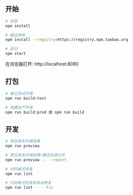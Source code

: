 
## 开始

```bash
# 安装
npm install

# 建议使用
npm install --registry=https://registry.npm.taobao.org

# 启动
npm start
```

在浏览器打开: http://localhost:8080

## 打包

```bash
# 建立测试环境
npm run build:test

# 构建生产环境
npm run build:prod 或 npm run build
```

## 开发

```bash
# 预览发布环境效果
npm run preview

# 预览发布环境效果+静态资源分析
npm run preview -- --report

# 代码格式检查
npm run lint

# 代码格式检查和自动修复
npm run lint -- --fix
```